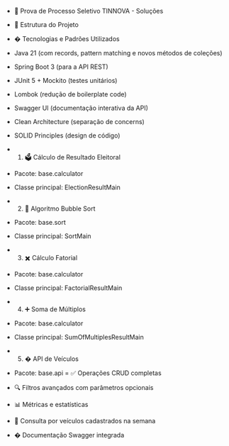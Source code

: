 - 🚀 Prova de Processo Seletivo TINNOVA - Soluções
- 📂 Estrutura do Projeto
  
- � Tecnologias e Padrões Utilizados
- Java 21 (com records, pattern matching e novos métodos de coleções)
- Spring Boot 3 (para a API REST)
- JUnit 5 + Mockito (testes unitários)
- Lombok (redução de boilerplate code)
- Swagger UI (documentação interativa da API)
- Clean Architecture (separação de concerns)
- SOLID Principles (design de código)

- 1. 🗳️ Cálculo de Resultado Eleitoral
- Pacote: base.calculator
- Classe principal: ElectionResultMain

- 2. 🔄 Algoritmo Bubble Sort
- Pacote: base.sort
- Classe principal: SortMain

- 3. ✖️ Cálculo Fatorial
- Pacote: base.calculator
- Classe principal: FactorialResultMain

- 4. ➕ Soma de Múltiplos
- Pacote: base.calculator
- Classe principal: SumOfMultiplesResultMain

- 5. � API de Veículos
- Pacote: base.api
= ✅ Operações CRUD completas
- 🔍 Filtros avançados com parâmetros opcionais
- 📊 Métricas e estatísticas
- 📅 Consulta por veículos cadastrados na semana
- � Documentação Swagger integrada

  


